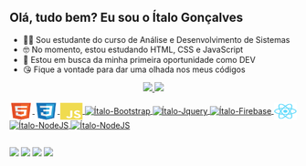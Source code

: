 ## Olá, tudo bem? Eu sou o Ítalo Gonçalves


- 👨‍💻 Sou estudante do curso de Análise e Desenvolvimento de Sistemas
- 🤓 No momento, estou estudando HTML, CSS e JavaScript
- 💼 Estou em busca da minha primeira oportunidade como DEV
- 😘 Fique a vontade para dar uma olhada nos meus códigos

<div align="center">
  <a href="https://github.com/rafaballerini">
  <img height="180em" src="https://github-readme-stats.vercel.app/api?username=italogfreire&show_icons=true&theme=gotham&include_all_commits=true&count_private=true"/>
  <img height="180em" src="https://github-readme-stats.vercel.app/api/top-langs/?username=italogfreire&layout=compact&langs_count=7&theme=gotham"/>
</div>
  
  <div style="display: inline_block"><br>
  <img align="center" alt="Ítalo-HTML" height="30" width="40" src="https://raw.githubusercontent.com/devicons/devicon/master/icons/html5/html5-original.svg">
  <img align="center" alt="Ítalo-CSS" height="30" width="40" src="https://raw.githubusercontent.com/devicons/devicon/master/icons/css3/css3-original.svg">
  <img align="center" alt="Ítalo-Js" height="30" width="40" src="https://raw.githubusercontent.com/devicons/devicon/master/icons/javascript/javascript-plain.svg">
  <img align="center" alt="Ítalo-Bootstrap" height="31" width="41" src="https://cdn.jsdelivr.net/gh/devicons/devicon/icons/bootstrap/bootstrap-original.svg">
  <img align="center" alt="Ítalo-Jquery" height="31" width="41" src="https://cdn.jsdelivr.net/gh/devicons/devicon/icons/jquery/jquery-original-wordmark.svg">
  <img align="center" alt="Ítalo-Firebase" height="33" width="43" src="https://cdn.jsdelivr.net/gh/devicons/devicon/icons/firebase/firebase-plain-wordmark.svg">
  <img align="center" alt="Ítalo-React" height="30" width="40" src="https://raw.githubusercontent.com/devicons/devicon/master/icons/react/react-original.svg">
  <img align="center" alt="Ítalo-NodeJS" height="30" width="40" src="https://cdn.jsdelivr.net/gh/devicons/devicon/icons/nodejs/nodejs-plain.svg" >
  <img align="center" alt="Ítalo-NodeJS" height="34" width="44" src="https://cdn.jsdelivr.net/gh/devicons/devicon/icons/mongodb/mongodb-original-wordmark.svg" >
</div>
  
  ##
  
<div> 
  <a href="https://www.instagram.com/italo_goncalves13/" target="_blank"><img src="https://img.shields.io/badge/-Instagram-%23E4405F?style=for-the-badge&logo=instagram&logoColor=white" target="_blank"></a>
  <a href = "mailto:italogfreire987@gmail.com"><img src="https://img.shields.io/badge/-Gmail-%23333?style=for-the-badge&logo=gmail&logoColor=white" target="_blank"></a>
  <a href="https://www.linkedin.com/in/%C3%ADtalo-gon%C3%A7alves-freire-dev987987/" target="_blank"><img src="https://img.shields.io/badge/-LinkedIn-%230077B5?style=for-the-badge&logo=linkedin&logoColor=white" target="_blank"></a> 
  <a href="https://api.whatsapp.com/send/?phone=5583988197255&text&app_absent=0" target="_blank"><img src="https://img.shields.io/badge/WhatsApp-25D366?style=for-the-badge&logo=whatsapp&logoColor=white" target="_blank"></a> 
  
  </div>
